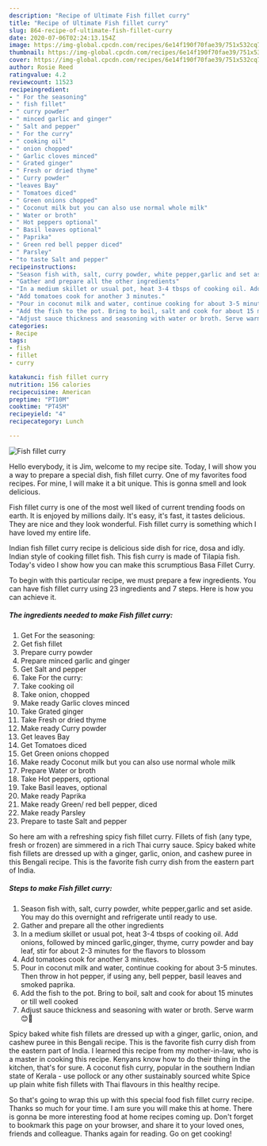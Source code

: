 ```yaml
---
description: "Recipe of Ultimate Fish fillet curry"
title: "Recipe of Ultimate Fish fillet curry"
slug: 864-recipe-of-ultimate-fish-fillet-curry
date: 2020-07-06T02:24:13.154Z
image: https://img-global.cpcdn.com/recipes/6e14f190f70fae39/751x532cq70/fish-fillet-curry-recipe-main-photo.jpg
thumbnail: https://img-global.cpcdn.com/recipes/6e14f190f70fae39/751x532cq70/fish-fillet-curry-recipe-main-photo.jpg
cover: https://img-global.cpcdn.com/recipes/6e14f190f70fae39/751x532cq70/fish-fillet-curry-recipe-main-photo.jpg
author: Rosie Reed
ratingvalue: 4.2
reviewcount: 11523
recipeingredient:
- " For the seasoning"
- " fish fillet"
- " curry powder"
- " minced garlic and ginger"
- " Salt and pepper"
- " For the curry"
- " cooking oil"
- " onion chopped"
- " Garlic cloves minced"
- " Grated ginger"
- " Fresh or dried thyme"
- " Curry powder"
- "leaves Bay"
- " Tomatoes diced"
- " Green onions chopped"
- " Coconut milk but you can also use normal whole milk"
- " Water or broth"
- " Hot peppers optional"
- " Basil leaves optional"
- " Paprika"
- " Green red bell pepper diced"
- " Parsley"
- "to taste Salt and pepper"
recipeinstructions:
- "Season fish with, salt, curry powder, white pepper,garlic and set aside. You may do this overnight and refrigerate until ready to use."
- "Gather and prepare all the other ingredients"
- "In a medium skillet or usual pot, heat 3-4 tbsps of cooking oil. Add onions, followed by minced garlic,ginger, thyme, curry powder and bay leaf, stir for about 2-3 minutes for the flavors to blossom"
- "Add tomatoes cook for another 3 minutes."
- "Pour in coconut milk and water, continue cooking for about 3-5 minutes. Then throw in hot pepper, if using any, bell pepper, basil leaves and smoked paprika."
- "Add the fish to the pot. Bring to boil, salt and cook for about 15 minutes or till well cooked"
- "Adjust sauce thickness and seasoning with water or broth. Serve warm😊🤤"
categories:
- Recipe
tags:
- fish
- fillet
- curry

katakunci: fish fillet curry 
nutrition: 156 calories
recipecuisine: American
preptime: "PT10M"
cooktime: "PT45M"
recipeyield: "4"
recipecategory: Lunch

---
```



![Fish fillet curry](https://img-global.cpcdn.com/recipes/6e14f190f70fae39/751x532cq70/fish-fillet-curry-recipe-main-photo.jpg)

Hello everybody, it is Jim, welcome to my recipe site. Today, I will show you a way to prepare a special dish, fish fillet curry. One of my favorites food recipes. For mine, I will make it a bit unique. This is gonna smell and look delicious.

Fish fillet curry is one of the most well liked of current trending foods on earth. It is enjoyed by millions daily. It's easy, it's fast, it tastes delicious. They are nice and they look wonderful. Fish fillet curry is something which I have loved my entire life.

Indian fish fillet curry recipe is delicious side dish for rice, dosa and idly. Indian style of cooking fillet fish. This fish curry is made of Tilapia fish. Today&#39;s video I show how you can make this scrumptious Basa Fillet Curry.


To begin with this particular recipe, we must prepare a few ingredients. You can have fish fillet curry using 23 ingredients and 7 steps. Here is how you can achieve it.

<!--inarticleads1-->

##### The ingredients needed to make Fish fillet curry:

1. Get  For the seasoning:
1. Get  fish fillet
1. Prepare  curry powder
1. Prepare  minced garlic and ginger
1. Get  Salt and pepper
1. Take  For the curry:
1. Take  cooking oil
1. Take  onion, chopped
1. Make ready  Garlic cloves minced
1. Take  Grated ginger
1. Take  Fresh or dried thyme
1. Make ready  Curry powder
1. Get leaves Bay
1. Get  Tomatoes diced
1. Get  Green onions chopped
1. Make ready  Coconut milk but you can also use normal whole milk
1. Prepare  Water or broth
1. Take  Hot peppers, optional
1. Take  Basil leaves, optional
1. Make ready  Paprika
1. Make ready  Green/ red bell pepper, diced
1. Make ready  Parsley
1. Prepare to taste Salt and pepper


So here am with a refreshing spicy fish fillet curry. Fillets of fish (any type, fresh or frozen) are simmered in a rich Thai curry sauce. Spicy baked white fish fillets are dressed up with a ginger, garlic, onion, and cashew puree in this Bengali recipe. This is the favorite fish curry dish from the eastern part of India. 

<!--inarticleads2-->

##### Steps to make Fish fillet curry:

1. Season fish with, salt, curry powder, white pepper,garlic and set aside. You may do this overnight and refrigerate until ready to use.
1. Gather and prepare all the other ingredients
1. In a medium skillet or usual pot, heat 3-4 tbsps of cooking oil. Add onions, followed by minced garlic,ginger, thyme, curry powder and bay leaf, stir for about 2-3 minutes for the flavors to blossom
1. Add tomatoes cook for another 3 minutes.
1. Pour in coconut milk and water, continue cooking for about 3-5 minutes. Then throw in hot pepper, if using any, bell pepper, basil leaves and smoked paprika.
1. Add the fish to the pot. Bring to boil, salt and cook for about 15 minutes or till well cooked
1. Adjust sauce thickness and seasoning with water or broth. Serve warm😊🤤


Spicy baked white fish fillets are dressed up with a ginger, garlic, onion, and cashew puree in this Bengali recipe. This is the favorite fish curry dish from the eastern part of India. I learned this recipe from my mother-in-law, who is a master in cooking this recipe. Kenyans know how to do their thing in the kitchen, that&#39;s for sure. A coconut fish curry, popular in the southern Indian state of Kerala - use pollock or any other sustainably sourced white Spice up plain white fish fillets with Thai flavours in this healthy recipe. 

So that's going to wrap this up with this special food fish fillet curry recipe. Thanks so much for your time. I am sure you will make this at home. There is gonna be more interesting food at home recipes coming up. Don't forget to bookmark this page on your browser, and share it to your loved ones, friends and colleague. Thanks again for reading. Go on get cooking!
